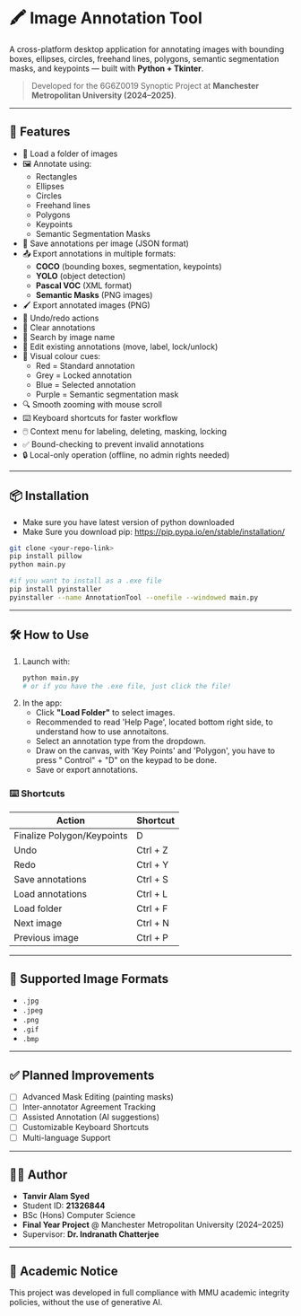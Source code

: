 # 🖍️ Image Annotation Tool

A cross-platform desktop application for annotating images with bounding boxes, ellipses, circles, freehand lines, polygons, semantic segmentation masks, and keypoints — built with **Python + Tkinter**.

> Developed for the 6G6Z0019 Synoptic Project at **Manchester Metropolitan University (2024–2025)**.

---

## 🚀 Features

- 📂 Load a folder of images
- 🖼️ Annotate using:
  - Rectangles
  - Ellipses
  - Circles
  - Freehand lines
  - Polygons
  - Keypoints
  - Semantic Segmentation Masks
- 💾 Save annotations per image (JSON format)
- 📤 Export annotations in multiple formats:
  - **COCO** (bounding boxes, segmentation, keypoints)
  - **YOLO** (object detection)
  - **Pascal VOC** (XML format)
  - **Semantic Masks** (PNG images)
- 🖌️ Export annotated images (PNG)
- 🔁 Undo/redo actions
- 🧹 Clear annotations
- 🔎 Search by image name
- 🔄 Edit existing annotations (move, label, lock/unlock)
- 🎨 Visual colour cues:
  - Red = Standard annotation
  - Grey = Locked annotation
  - Blue = Selected annotation
  - Purple = Semantic segmentation mask
- 🔍 Smooth zooming with mouse scroll
- ⌨️ Keyboard shortcuts for faster workflow
- 🖱️ Context menu for labeling, deleting, masking, locking
- ✅ Bound-checking to prevent invalid annotations
- 🔒 Local-only operation (offline, no admin rights needed)

---

## 📦 Installation
- Make sure you have latest version of python downloaded
- Make Sure you download pip: https://pip.pypa.io/en/stable/installation/

```bash
git clone <your-repo-link>
pip install pillow
python main.py

#if you want to install as a .exe file
pip install pyinstaller
pyinstaller --name AnnotationTool --onefile --windowed main.py
```

---

## 🛠️ How to Use

1. Launch with:
   ```bash
   python main.py
   # or if you have the .exe file, just click the file!
   ```
2. In the app:
   - Click **"Load Folder"** to select images.
   - Recommended to read 'Help Page', located bottom right side, to understand how to use annotaitons.
   - Select an annotation type from the dropdown.
   - Draw on the canvas, with 'Key Points' and 'Polygon', you have to press " Control" + "D" on the keypad to be done.
   - Save or export annotations.

### ⌨️ Shortcuts

| Action                  | Shortcut   |
|--------------------------|------------|
| Finalize Polygon/Keypoints | D  |
| Undo                     | Ctrl + Z   |
| Redo                     | Ctrl + Y   |
| Save annotations         | Ctrl + S   |
| Load annotations         | Ctrl + L   |
| Load folder              | Ctrl + F   |
| Next image               | Ctrl + N   |
| Previous image           | Ctrl + P   |

---

## 📸 Supported Image Formats

- `.jpg`
- `.jpeg`
- `.png`
- `.gif`
- `.bmp`

---

## ✅ Planned Improvements

- [ ] Advanced Mask Editing (painting masks)
- [ ] Inter-annotator Agreement Tracking
- [ ] Assisted Annotation (AI suggestions)
- [ ] Customizable Keyboard Shortcuts
- [ ] Multi-language Support

---

## 👨‍💻 Author

- **Tanvir Alam Syed**
- Student ID: **21326844**
- BSc (Hons) Computer Science
- **Final Year Project** @ Manchester Metropolitan University (2024–2025)
- Supervisor: **Dr. Indranath Chatterjee**

---

## 📜 Academic Notice

This project was developed in full compliance with MMU academic integrity policies, without the use of generative AI.
